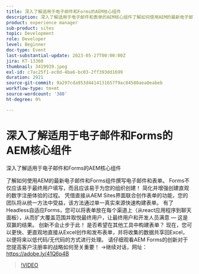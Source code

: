 ```yaml
---
title: 深入了解适用于电子邮件和Forms的AEM核心组件
description: 深入了解适用于电子邮件和表单的AEM核心组件了解如何使用AEM的最新电子邮件和Forms组件撰写电子邮件和表单。 Forms不仅应该易于最终用户填写，而且应该易于为您的组织创建！ 简化并增强创建直观的数字注册体验的过程。 凭借直接从AEM Sites界面联合创作表单的功能，您的团队将从统一方法中受益，该方法通过单一真实来源快速构建表单。 有了Headless自适应Forms，您可以将表单放在每个渠道上（从react应用程序到聊天面板），从而扩大覆盖范围并取悦最终用户，让最终用户和开发人员满意 — 这是双赢的结果。 创新不会止步于此！ 是否希望在其他工具中构建表单？ 现在，您可以更快、更直观地直接从Excel创作和发布表单，并将收集的数据共享回Excel，以便将来以低代码/无代码的方式进行处理。 请仔细观看AEM Forms的创新对于您提高客户注册率的战略如何至关重要！
product: experience manager
sub-product: sites
topic: Development
role: Developer
level: Beginner
doc-type: Event
last-substantial-update: 2023-05-27T00:00:00Z
jira: KT-13360
thumbnail: 3419939.jpeg
exl-id: c7ac25f1-ec0d-4ba6-bc03-2ff393dd1699
duration: 2921
source-git-commit: 9a297cda953d4414131657f9ac84580aea0eabeb
workflow-type: tm+mt
source-wordcount: '388'
ht-degree: 0%

---
```


# 深入了解适用于电子邮件和Forms的AEM核心组件

深入了解适用于电子邮件和Forms的AEM核心组件

了解如何使用AEM的最新电子邮件和Forms组件撰写电子邮件和表单。 Forms不仅应该易于最终用户填写，而且应该易于为您的组织创建！ 简化并增强创建直观的数字注册体验的过程。 凭借直接从AEM Sites界面联合创作表单的功能，您的团队将从统一方法中受益，该方法通过单一真实来源快速构建表单。 有了Headless自适应Forms，您可以将表单放在每个渠道上（从react应用程序到聊天面板），从而扩大覆盖范围并取悦最终用户，让最终用户和开发人员满意 — 这是双赢的结果。 创新不会止步于此！ 是否希望在其他工具中构建表单？ 现在，您可以更快、更直观地直接从Excel创作和发布表单，并将收集的数据共享回Excel，以便将来以低代码/无代码的方式进行处理。 请仔细观看AEM Forms的创新对于您提高客户注册率的战略如何至关重要！ →继续对话，网址： https://adobe.ly/41Q6p4B

>[!VIDEO](https://video.tv.adobe.com/v/3419939/?learn=on)
